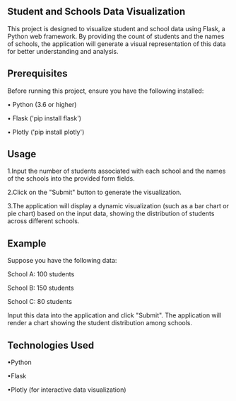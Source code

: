 ## Student and Schools Data Visualization
This project is designed to visualize student and school data using Flask, a Python web
framework. By providing the count of students and the names of schools, the application will 
generate a visual representation of this data for better understanding and analysis.
## Prerequisites
Before running this project, ensure you have the following installed:

&#8226; Python (3.6 or higher)

&#8226; Flask ('pip install flask')

&#8226; Plotly ('pip install plotly')


## Usage
1.Input the number of students associated with each school and the names of the schools into the provided form fields.

2.Click on the "Submit" button to generate the visualization.

3.The application will display a dynamic visualization (such as a bar chart or pie chart) based on the input data, showing the distribution of students across different schools.

## Example
Suppose you have the following data:

School A: 100 students

School B: 150 students

School C: 80 students

Input this data into the application and click "Submit". The application will render a chart showing the student distribution among schools.

## Technologies Used
&#8226;Python

&#8226;Flask

&#8226;Plotly (for interactive data visualization)
